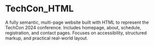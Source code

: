 # TechCon_HTML
A fully semantic, multi-page website built with HTML to represent the TechCon 2024 conference. Includes homepage, about, schedule, registration, and contact pages. Focuses on accessibility, structured markup, and practical real-world layout.
